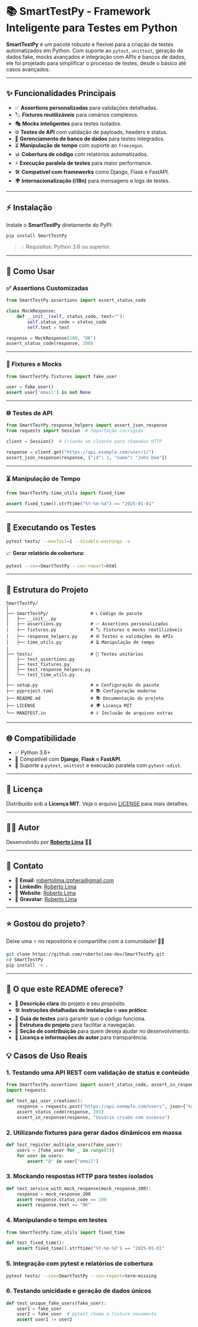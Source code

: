 # 📚 **SmartTestPy** - Framework Inteligente para Testes em Python

**SmartTestPy** é um pacote robusto e flexível para a criação de testes automatizados em Python. Com suporte ao `pytest`, `unittest`, geração de dados fake, mocks avançados e integração com APIs e bancos de dados, ele foi projetado para simplificar o processo de testes, desde o básico até casos avançados.

---

## ✨ **Funcionalidades Principais**
- ✅ **Assertions personalizadas** para validações detalhadas.
- 🏷 **Fixtures reutilizáveis** para cenários complexos.
- 🎭 **Mocks inteligentes** para testes isolados.
- 🌐 **Testes de API** com validação de payloads, headers e status.
- 🏦 **Gerenciamento de banco de dados** para testes integrados.
- ⏳ **Manipulação de tempo** com suporte ao `freezegun`.
- 📊 **Cobertura de código** com relatórios automatizados.
- ⚡ **Execução paralela de testes** para maior performance.
- 🛠 **Compatível com frameworks** como Django, Flask e FastAPI.
- 🌍 **Internacionalização (i18n)** para mensagens e logs de testes.

---

## ⚡ **Instalação**

Instale o **SmartTestPy** diretamente do PyPI:

```bash
pip install SmartTestPy
```

> 💡 Requisitos: Python 3.6 ou superior.

---

## 🚀 **Como Usar**  

### ✅ **Assertions Customizadas**  

```python
from SmartTestPy.assertions import assert_status_code

class MockResponse:
    def __init__(self, status_code, text=""):
        self.status_code = status_code
        self.text = text

response = MockResponse(200, "OK")
assert_status_code(response, 200)
```

---

### 🧪 **Fixtures e Mocks**  

```python
from SmartTestPy.fixtures import fake_user

user = fake_user()
assert user['email'] is not None
```

---

### 🌐 **Testes de API**  

```python
from SmartTestPy.response_helpers import assert_json_response
from requests import Session  # Importação corrigida

client = Session()  # Criando um cliente para chamadas HTTP

response = client.get("https://api.example.com/user/1/")
assert_json_response(response, {"id": 1, "name": "John Doe"})
```

---

### ⏳ **Manipulação de Tempo**  

```python
from SmartTestPy.time_utils import fixed_time

assert fixed_time().strftime("%Y-%m-%d") == "2025-01-01"
```

---

## 🏃 **Executando os Testes**  

```bash
pytest tests/ --maxfail=1 --disable-warnings -v
```

📈 **Gerar relatório de cobertura:**  

```bash
pytest --cov=SmartTestPy --cov-report=html
```

---

## 🏰 **Estrutura do Projeto**
```
SmartTestPy/
│
├── SmartTestPy/                # 📞 Código do pacote
│   ├── __init__.py
│   ├── assertions.py           # ✅ Assertions personalizadas
│   ├── fixtures.py             # 🏷 Fixtures e mocks reutilizáveis
│   ├── response_helpers.py     # 🌐 Testes e validações de APIs
│   ├── time_utils.py           # ⏳ Manipulação de tempo
│
├── tests/                      # 🧪 Testes unitários
│   ├── test_assertions.py
│   ├── test_fixtures.py
│   ├── test_response_helpers.py
│   └── test_time_utils.py
│
├── setup.py                    # ⚙️ Configuração do pacote
├── pyproject.toml              # 📚 Configuração moderna
├── README.md                   # 📚 Documentação do projeto
├── LICENSE                     # 🌍 Licença MIT
└── MANIFEST.in                 # 🗉 Inclusão de arquivos extras
```

---

## 🌐 **Compatibilidade**
- ✅ Python 3.6+
- 🚀 Compatível com **Django**, **Flask** e **FastAPI**.
- 🐍 Suporte a `pytest`, `unittest` e execução paralela com `pytest-xdist`.

---

## 📝 **Licença**

Distribuído sob a **Licença MIT**. Veja o arquivo [LICENSE](LICENSE) para mais detalhes.

---

## 👨‍💻 **Autor**

Desenvolvido por **[Roberto Lima](https://github.com/robertolima-dev)** 🚀✨

---

## 💬 **Contato**

- 📧 **Email**: robertolima.izphera@gmail.com
- 💼 **LinkedIn**: [Roberto Lima](https://www.linkedin.com/in/roberto-lima-01/)
- 💼 **Website**: [Roberto Lima](https://robertolima-developer.vercel.app/)
- 💼 **Gravatar**: [Roberto Lima](https://gravatar.com/deliciouslyautomaticf57dc92af0)
---

## ⭐ **Gostou do projeto?**

Deixe uma ⭐ no repositório e compartilhe com a comunidade! 🚀✨  

```bash
git clone https://github.com/robertolima-dev/SmartTestPy.git
cd SmartTestPy
pip install -e .
```

---

## 🌟 **O que este README oferece?**
- 🎯 **Descrição clara** do projeto e seu propósito.  
- 🛠 **Instruções detalhadas de instalação** e **uso prático**.  
- 🧪 **Guia de testes** para garantir que o código funciona.  
- 🏰 **Estrutura do projeto** para facilitar a navegação.  
- 🔄 **Seção de contribuição** para quem deseja ajudar no desenvolvimento.  
- 📝 **Licença e informações do autor** para transparência.

## 💡 Casos de Uso Reais

### 1. Testando uma API REST com validação de status e conteúdo
```python
from SmartTestPy.assertions import assert_status_code, assert_in_response
import requests

def test_api_user_creation():
    response = requests.post("https://api.exemplo.com/users", json={"name": "Ana"})
    assert_status_code(response, 201)
    assert_in_response(response, "Usuário criado com sucesso")
```

### 2. Utilizando fixtures para gerar dados dinâmicos em massa
```python
def test_register_multiple_users(fake_user):
    users = [fake_user for _ in range(5)]
    for user in users:
        assert "@" in user["email"]
```

### 3. Mockando respostas HTTP para testes isolados
```python
def test_service_with_mock_response(mock_response_200):
    response = mock_response_200
    assert response.status_code == 200
    assert response.text == "OK"
```

### 4. Manipulando o tempo em testes
```python
from SmartTestPy.time_utils import fixed_time

def test_fixed_time():
    assert fixed_time().strftime("%Y-%m-%d") == "2025-01-01"
```

### 5. Integração com pytest e relatórios de cobertura
```bash
pytest tests/ --cov=SmartTestPy --cov-report=term-missing
```

### 6. Testando unicidade e geração de dados únicos
```python
def test_unique_fake_users(fake_user):
    user1 = fake_user
    user2 = fake_user  # pytest chama a fixture novamente
    assert user1 != user2
```
